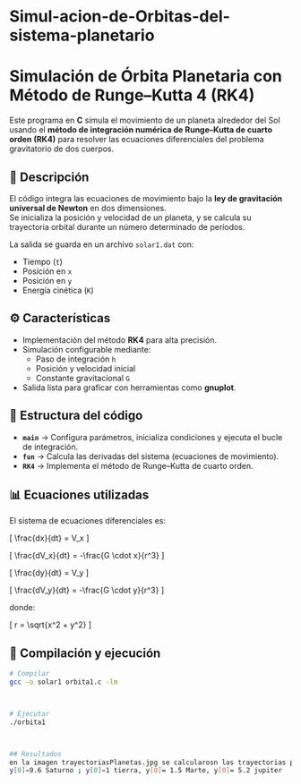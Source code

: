 # Simul-acion-de-Orbitas-del-sistema-planetario
# Simulación de Órbita Planetaria con Método de Runge–Kutta 4 (RK4)

Este programa en **C** simula el movimiento de un planeta alrededor del Sol usando el **método de integración numérica de Runge–Kutta de cuarto orden (RK4)** para resolver las ecuaciones diferenciales del problema gravitatorio de dos cuerpos.

## 📜 Descripción

El código integra las ecuaciones de movimiento bajo la **ley de gravitación universal de Newton** en dos dimensiones.  
Se inicializa la posición y velocidad de un planeta, y se calcula su trayectoria orbital durante un número determinado de períodos.

La salida se guarda en un archivo `solar1.dat` con:
- Tiempo (`t`)
- Posición en `x`
- Posición en `y`
- Energía cinética (`K`)

## ⚙️ Características

- Implementación del método **RK4** para alta precisión.
- Simulación configurable mediante:
  - Paso de integración `h`
  - Posición y velocidad inicial
  - Constante gravitacional `G`
- Salida lista para graficar con herramientas como **gnuplot**.

## 📂 Estructura del código

- **`main`** → Configura parámetros, inicializa condiciones y ejecuta el bucle de integración.
- **`fun`** → Calcula las derivadas del sistema (ecuaciones de movimiento).
- **`RK4`** → Implementa el método de Runge–Kutta de cuarto orden.

## 📊 Ecuaciones utilizadas

El sistema de ecuaciones diferenciales es:



\[
\frac{dx}{dt} = V_x
\]




\[
\frac{dV_x}{dt} = -\frac{G \cdot x}{r^3}
\]




\[
\frac{dy}{dt} = V_y
\]




\[
\frac{dV_y}{dt} = -\frac{G \cdot y}{r^3}
\]


donde:


\[
r = \sqrt{x^2 + y^2}
\]



## 🚀 Compilación y ejecución

```bash
# Compilar
gcc -o solar1 orbita1.c -lm



# Ejecutar
./orbita1



## Resultados
en la imagen trayectoriasPlanetas.jpg se calcularosn las trayectorias para diferentes planetas con diferentes condiciones iniciales, 
y[0]=9.6 Saturno ; y[0]=1 tierra, y[0]= 1.5 Marte, y[0]= 5.2 jupiter   
